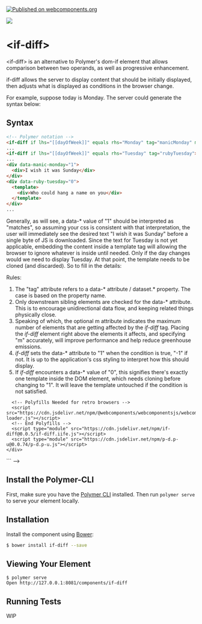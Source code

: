 [![Published on webcomponents.org](https://img.shields.io/badge/webcomponents.org-published-blue.svg)](https://www.webcomponents.org/element/if-diff)

<a href="https://nodei.co/npm/if-diff/"><img src="https://nodei.co/npm/if-diff.png"></a>

# \<if-diff\>

\<if-diff\> is an alternative to Polymer's dom-if element that allows comparison between two operands, as well as progressive enhancement.

if-diff allows the server to display content that should be initially displayed, then adjusts what is displayed as conditions in the browser change.

For example, suppose today is Monday.  The server could generate the syntax below:

## Syntax


```html
<!-- Polymer notation -->
<if-diff if lhs="[[dayOfWeek]]" equals rhs="Monday" tag="manicMonday" m="1"></if-diff>
...
<if-diff if lhs="[[dayOfWeek]]" equals rhs="Tuesday" tag="rubyTuesday"></if-diff>
...
<div data-manic-monday="1">
  <div>I wish it was Sunday</div>
</div>
<div data-ruby-tuesday="0">
  <template>
    <div>Who could hang a name on you</div>
  </template>
</div>
...
```

Generally, as will see, a data-* value of "1" should be interpreted as "matches", so assuming your css is consistent with that interpretation, the user will immediately see the desired text "I wish it was Sunday" before a single byte of JS is downloaded.  Since the text for Tuesday is not yet applicable, embedding the content inside a template tag will allowing the browser to ignore whatever is inside until needed.  Only if the day changes would we need to display Tuesday.  At that point, the template needs to be cloned (and discarded).  So to fill in the details:

Rules: 

1.  The "tag" attribute refers to a data-* attribute / dataset.* property.  The case is based on the property name.
2.  Only downstream sibling elements are checked for the data-* attribute.  This is to encourage unidirectional data flow, and keeping related things physically close.
3.  Speaking of which, the optional  m attribute indicates the maximum number of elements that are getting affected by the *if-diff* tag.  Placing the *if-diff* element right above the elements it affects, and specifying "m" accurately, will improve performance and help reduce greenhouse emissions.
4.  *if-diff* sets the data-* attribute to "1" when the condition is true, "-1" if not.  It is up to the application's css styling to interpret how this should display.
5.  If *if-diff* encounters a data-* value of "0", this signifies there's exactly one template inside the DOM element, which needs cloning before changing to "1".  It will leave the template untouched if the condition is not satisfied.


<!--
```
<custom-element-demo>
  <template>
      <div>
      <style>
        [data-equals="-1"]{
          display: none;
        }
        [data-not-equals="-1"]{
          display: none;
        }
      </style>
      <h3>Basic if-diff demo.</h3>
      <div> 
        Type in the text boxes, and see what happens when value in the left textbox matches or doesn't match the right textbox.
      </div>
      LHS: <input type="textbox"> 
      <p-d on="input" to="if-diff{lhs}" m="2"></p-d>
      RHS: <input type="textbox">
      <p-d on="input" to="if-diff{rhs}" m="2"></p-d>
      <if-diff if  equals tag="equals"></if-diff>
      <p-d on="value-changed" to="[data-lhs-equals-rhs]{innerText}"></p-d>
      <div data-equals="0">
          <template>
            <div>LHS == RHS</div>
          </template>
      </div>

      <if-diff if not_equals tag="notEquals"></if-diff>
      <p-d on="value-changed" to="[data-lhs-not-equals-rhs]{innerText}"></p-d>
      <div data-not-equals="0">
          <template>
              <div>LHS != RHS</div>
          </template>       
      </div>

      

      LHS Equals RHS: <span data-lhs-equals-rhs></span><br>
      LHS Doesn't equal RHS: <span data-lhs-not-equals-rhs></span>
      <!-- ========================  Script Refs ========================== -->
      <!-- Polyfills Needed for retro browsers -->
      <script src="https://cdn.jsdelivr.net/npm/@webcomponents/webcomponentsjs/webcomponents-loader.js"></script>
      <!-- End Polyfills -->
      <script type="module" src="https://cdn.jsdelivr.net/npm/if-diff@0.0.5/if-diff.iife.js"></script>
      <script type="module" src="https://cdn.jsdelivr.net/npm/p-d.p-u@0.0.74/p-d.p-u.js"></script>
    </div>
  </template>
</custom-element-demo>
```
-->  


## Install the Polymer-CLI

First, make sure you have the [Polymer CLI](https://www.npmjs.com/package/polymer-cli) installed. Then run `polymer serve` to serve your element locally.

## Installation

Install the component using [Bower](http://bower.io/):
```sh
$ bower install if-diff --save
```

## Viewing Your Element

```
$ polymer serve
Open http://127.0.0.1:8081/components/if-diff
```

## Running Tests

WIP
